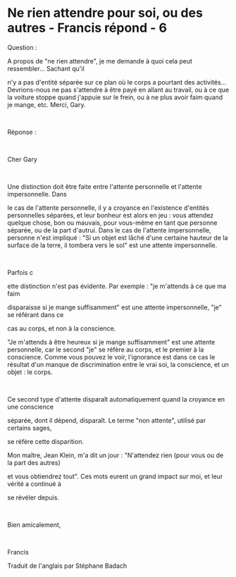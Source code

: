 # Ne rien attendre pour soi, ou des autres - Francis répond - 6



Question : 





A propos de &quot;ne rien attendre&quot;, je me demande &agrave; quoi cela peut ressembler... Sachant qu'il 



n'y a pas d'entit&eacute; s&eacute;par&eacute;e sur ce plan o&ugrave; le corps a pourtant des activit&eacute;s... Devrions-nous ne pas s'attendre &agrave; &ecirc;tre pay&eacute; en allant au travail, ou &agrave; ce que la voiture stoppe quand j'appuie sur le frein, ou &agrave; ne plus avoir faim quand je mange, etc. Merci, Gary.  

&nbsp;  

R&eacute;ponse :   

&nbsp;  

Cher Gary  

&nbsp;  

Une distinction doit &ecirc;tre faite entre l'attente personnelle et l'attente impersonnelle. Dans 



le cas de l'attente personnelle, il y a croyance en l'existence d'entit&eacute;s personnelles s&eacute;par&eacute;es, et leur bonheur est alors en jeu : vous attendez quelque chose, bon ou mauvais, pour vous-m&ecirc;me en tant que personne s&eacute;par&eacute;e, ou de la part d'autrui. Dans le cas de l'attente impersonnelle, personne n'est impliqu&eacute; : &quot;Si un objet est l&acirc;ch&eacute; d'une certaine hauteur de la surface de la terre, il tombera vers le sol&quot; est une attente impersonnelle.   

&nbsp;  

Parfois c


ette distinction n'est pas &eacute;vidente. Par exemple : &quot;je m'attends &agrave; ce que ma faim 



disparaisse si je mange suffisamment&quot; est une attente impersonnelle, &quot;je&quot; se r&eacute;f&eacute;rant dans ce 



cas au corps, et non &agrave; la conscience.&nbsp;








 &quot;Je m'attends &agrave; &ecirc;tre heureux si je mange suffisamment&quot; est une attente personnelle, car le second &quot;je&quot; se r&eacute;f&egrave;re au corps, et le premier &agrave; la conscience. Comme vous pouvez le voir, l'ignorance est dans ce cas le r&eacute;sultat d'un manque de discrimination entre le vrai soi, la conscience, et un objet : le corps.  

&nbsp;  

Ce second type d'attente dispara&icirc;t automatiquement quand la croyance en une conscience 



s&eacute;par&eacute;e, dont il d&eacute;pend, dispara&icirc;t. Le terme &quot;non attente&quot;, utilis&eacute; par certains sages, 



se r&eacute;f&egrave;re cette disparition.





Mon ma&icirc;tre, Jean Klein, m'a dit un jour : &quot;N'attendez rien (pour vous ou de la part des autres) 



et vous obtiendrez tout&quot;. Ces mots eurent un grand impact sur moi, et leur v&eacute;rit&eacute; a continu&eacute; &agrave; 



se r&eacute;v&eacute;ler depuis.  

&nbsp;  

Bien amicalement,  

&nbsp;  

Francis





Traduit de l'anglais par St&eacute;phane Badach







